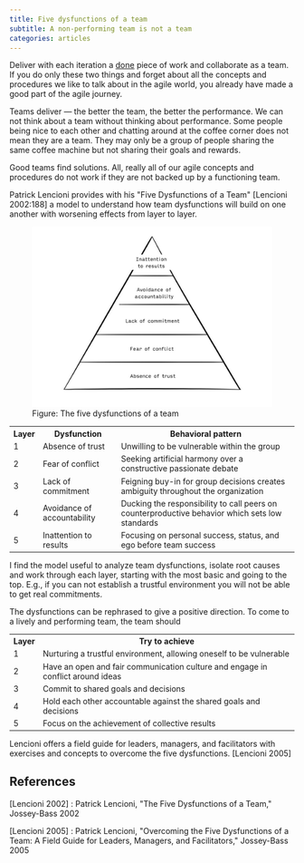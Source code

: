 ```yaml
---
title: Five dysfunctions of a team
subtitle: A non-performing team is not a team
categories: articles
---
```


Deliver with each iteration a [done](/articles/definition-of-done) piece of work and collaborate as a team. If you do only these two things and forget about all the concepts and procedures we like to talk about in the agile world, you already have made a good part of the agile journey.

Teams deliver — the better the team, the better the performance. We can not think about a team without thinking about performance. Some people being nice to each other and chatting around at the coffee corner does not mean they are a team. They may only be a group of people sharing the same coffee machine but not sharing their goals and rewards.

Good teams find solutions. All, really all of our agile concepts and procedures do not work if they are not backed up by a functioning team.

Patrick Lencioni provides with his "Five Dysfunctions of a Team" [Lencioni 2002:188] a model to understand how team dysfunctions will build on one another with worsening effects from layer to layer.

<figure>
<img src="/i/blog/five_dysfunctions.jpg" />
<figcaption>Figure: The five dysfunctions of a team</figcaption>
</figure>

<div>
<table>
<tr>
<th>Layer</th><th>Dysfunction</th><th>Behavioral pattern</th>
</tr>
<tr>
<td>1</td><td>Absence of trust</td><td>Unwilling to be vulnerable within the group</td>
</tr>
<tr>
<td>2</td><td>Fear of conflict</td><td>Seeking artificial harmony over a constructive passionate debate</td>
</tr>
<tr>
<td>3</td><td>Lack of commitment</td><td>Feigning buy-in for group decisions creates ambiguity throughout the organization</td>
</tr>
<td>4</td><td>Avoidance of accountability</td><td>Ducking the responsibility to call peers on counterproductive behavior which sets low standards</td>
<tr>
<td>5</td><td>Inattention to results</td><td>Focusing on personal success, status, and ego before team success</td>
</tr>
</table>
</div>

I find the model useful to analyze team dysfunctions, isolate root causes and work through each layer, starting with the most basic and going to the top. E.g., if you can not establish a trustful environment you will not be able to get real commitments.

The dysfunctions can be rephrased to give a positive direction. To come to a lively and performing team, the team should

<div>
<table>
<tr>
<th>Layer</th><th>Try to achieve</th>
</tr>
<tr>
<td>1</td><td>Nurturing a trustful environment, allowing oneself to be vulnerable</td>
</tr>
<tr>
<td>2</td><td>Have an open and fair communication culture and engage in conflict around ideas</td>
</tr>
<tr>
<td>3</td><td>Commit to shared goals and decisions</td>
</tr>
<tr>
<td>4</td><td>Hold each other accountable against the shared goals and decisions</td>
</tr>
<tr>
<td>5</td><td>Focus on the achievement of collective results</td>
</tr>
</table>
</div>

Lencioni offers a field guide for leaders, managers, and facilitators with exercises and concepts to overcome the five dysfunctions. [Lencioni 2005]

## References

[Lencioni 2002]
: Patrick Lencioni, "The Five Dysfunctions of a Team," Jossey-Bass 2002

[Lencioni 2005]
: Patrick Lencioni, "Overcoming the Five Dysfunctions of a Team: A Field Guide for Leaders, Managers, and Facilitators," Jossey-Bass 2005
